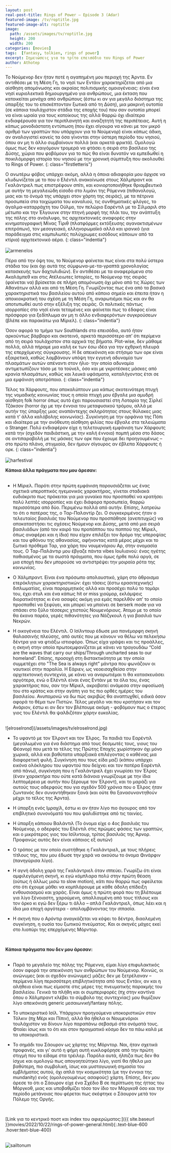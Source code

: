 ```yaml
---
layout: post
real-post-title: Rings of Power – Episode 3 (Adar)
featured-image: /tv/roptitle.jpg
featured-image-alt: roptitle
image:
  path: /assets/images/tv/roptitle.jpg
  height: 200
  width: 200
categories: [movies]
tags:  [fantasy, tolkien, rings of power]
excerpt: Σημειώσεις για το τρίτο επεισόδιο του Rings of Power
author: Athotep
---
```


Το Νούμενορ δεν ήταν ποτέ η αγαπημένη μου περιοχή της Άρντα. Εν αντιθέσει με τη Μέση Γη, το νησί των Εντάιν χαρακτηρίζεται από μια αίσθηση απομόνωσης και ακραίας πολιτισμικής ομοιογένειας: είναι ένα νησί κυριολεκτικά δημιουργημένο για ανθρώπους, μια έκταση που κατοικείται μονάχα από ανθρώπους (έστω κι αν για μεγάλο διάστημα της ύπαρξής του το επισκέπτονταν ξωτικά από τη Δύση), μια μακρινή ουτοπία (σε κάποια τουλάχιστον στάδια της εποχής του) που σαν ουτοπία μπορεί να είναι ωραία για τους κατοίκους της αλλά θαρρώ όχι ιδιαίτερα ενδιαφέρουσα για τον περιπλανητή και αναζητητή της περιπέτειας. Αυτή η κάπως μονοδιάστατη εντύπωση (που έχει σίγουρα να κάνει με τον μικρό αριθμό των γραπτών που υπάρχουν για το Νούμενορ) είναι κάπως άδικη, αν αναλογιστεί κανείς τα όσα γίνονται στην ύστερη περίοδο του νησιού, όπου αν μη τι άλλο συμβαίνουν πολλά (και αρκετά φρικτά). Ομολογώ όμως πως δεν καιγόμουν τρομερά να φτάσει η σειρά στο βασίλειο της Δύσης, χώρια που φοβόμουν για το πώς θα είναι δυνατόν να εμπεδωθεί η ποικιλόμορφη ιστορία του νησιού με την χρονική σύμπτυξη που ακολουθεί το Rings of Power.
{: class="firstletteris"}

Ο ανωτέρω φόβος υπάρχει ακόμη, αλλά η όποια αδιαφορία μου άρχισε να κλυδωνίζεται με το που ο Ελέντιλ ανακοίνωσε στους Χάλμπραντ και Γκαλάντριελ πως επιστρέφουν σπίτι, και κονιορτοποιήθηκε θριαμβευτικά με αυτήν τη μεγαλειώδη είσοδο στο λιμάνι της Ρόμεννα (πιθανολογώ, μιας και το όνομά της υπάρχει στον χάρτη της σειράς), με τα πέτρινα προσωπεία στα τοιχώματα του καναλιού, τις συνθηματικές φλόγες, το άγαλμα-καταρράχτη του Ούλμο, τον πελώριο Εαρέντιλ με το Σίλμαριλ στο μέτωπο και την Έλγουινκ στην πτηνή μορφή της πλάι του, την ανάπτυξη της πόλης στο ανάγλυφο, τις αρχιτεκτονικές αναφορές στην κινηματογραφική Μίνας Τίριθ (πλατφόρμες εκτόξευσης αγανακτισμένων επιτρόπων), τον μεσογειακό, ελληνορωμαϊκό αλλά και ιρανικό (για παράδειγμα στις καμπυλωτές πολύχρωμες εισόδους κάποιων από τα κτίρια) αρχιτεκτονικό αέρα.
{: class="indentia"}  
<br>
![armenelos](/assets/images/tv/armenelos.jpg) 
<br>

Πέρα από την όψη του, το Νούμενορ φαίνεται πως είναι στα πολύ ύστερα στάδια του (και όχι αυτά της σύμφωνα-με-τα-γραπτά χρονολογίας κατασκευής των δαχτυλιδιών). Εν αντιθέσει με τα αναφερόμενα στο Ακαλάμπεθ και στις Ατέλειωτες Ιστορίες, το Νούμενορ της σειράς (φαίνεται να) βρίσκεται σε πλήρη απομόνωση όχι μόνο από τις Χώρες των Αθανάτων αλλά και από τη Μέση Γη. Γνωρίζοντας πως ένα από τα βασικά χαρακτηριστικά του βασιλείου αυτού από κάποιο σημείο και έπειτα ήταν η αποικιοκρατική του σχέση με τη Μέση Γη, αναρωτιέμαι πώς και αν θα αποτυπωθεί αυτό στην εξέλιξη της σειράς. Οι πολιτικές πάντως ισορροπίες στο νησί είναι τεταμένες και φαίνεται πως το έδαφος είναι πρόσφορο για ξεδίπλωμα αν μη τι άλλο ενδιαφερόντων συγκρούσεων (βλέπε και παρακάτω για Μίριελ).
{: class="indentia"}

Όσον αφορά το τμήμα των Southlands στο επεισόδιο, αυτό ήταν αρκούντως βάρβαρο και σκοτεινό, αρκετά περισσότερο απ’ ότι περίμενα από τη σειρά τουλάχιστον στα αρχικά της βήματα. Plot-wise, δεν μάθαμε πολλά, αλλά πήραμε μια καλή εκ των έσω ιδέα για την εχθρική πλευρά της επερχόμενης σύγκρουσης. Η δε απεικόνιση και στήσιμο των ορκ είναι εξαιρετικά, καθώς λαμβάνουν υπόψη την εγγενή αδυναμία των πλασμάτων αυτών απέναντι στον ήλιο· την οποία αδυναμία αντιμετωπίζουν τόσο με τα τούνελ, όσο και με γκροτέσκες μάσκες από κρανία πλασμάτων, καθώς και λευκά υφάσματα, καταλήγοντας έτσι σε μια εμφάνιση αποτρόπαια.
{: class="indentia"}

Τέλος τα Χάρφουτς, που αποκαλύπτουν μια κάπως σκοτεινότερη πτυχή της νομαδικής κοινωνίας τους η οποία πτυχή μου έβγαλε μια αμυδρή αίσθηση folk horror όπως αυτό έχει παρουσιαστεί στη Λοταρία της Σίρλεϊ Τζάκσον (horror όχι με την έννοια του μεταφυσικού τρόμου, αλλά με αυτήν της ύπαρξης μιας αναπάντεχης σκληρότητας στους θύλακες μιας κατά τ’ άλλα καλόβολης κοινωνίας). Συγκίνηση με την ορφάνια της Πόπι και ιδιαίτερα με την ανόθευτη αίσθηση φιλίας που έβγαλε στα τελειώματα ο Stranger. Πολύ ενδιαφέρον είχε η τελετουργική εμφάνιση των Χάρφουτς κατά την (σχεδόν παιδιάστικη, με την καλή έννοια) πομπή μέσα στο δάσος σε αντιπαραβολή με τις μάσκες των ορκ που έχουμε δει προηγουμένως – στο πρώτο πλάνο, στιγμιαία, δεν ήμουν σίγουρος αν έβλεπα Χάρφουτς ή ορκ.
{: class="indentia"}  
<br>
![harfestival](/assets/images/tv/harfestival.jpg) 
<br>

**Κάποια άλλα πράγματα που μου άρεσαν:**  
<br>

* Η Μίριελ. Παρότι στην πρώτη εμφάνιση παρουσιάζεται ως ένας σχετικά υπεροπτικός ηγεμονικός χαρακτήρας, γίνεται σταδιακά ευδιάκριτο πως πρόκειται για μια γυναίκα που προσπαθεί να κρατήσει πολύ λεπτές ισορροπίες και έχει διάφορα προσωπεία, θαρρώ περισσότερα από δύο. Περιμένω πολλά από αυτήν. Επίσης, λατρεύω το ότι ο πατέρας της, ο Ταρ-Παλαντίρ ζει. Ο συγκεκριμένος ήταν ο τελευταίος βασιλιάς του Νούμενορ που προσπάθησε (ανεπιτυχώς) να αποκαταστήσει τις σχέσεις Νούμενορ και Δύσης, μετά από μια σειρά βασιλιάδων (από τον καιρό του προπάππου του παππού της Μίριελ, όπως αναφέρει και η ίδια) που είχαν επιλέξει τον δρόμο της υπεροψίας και του φθόνου της αθανασίας, αφήνοντας κατά μέρος μέχρι και το ξωτικό πρόθεμα Ταρ, για χάρη του νουμενόριου Αρ, στην ονομασία τους. Ο Ταρ-Παλάντιρ μου έβγαζε πάντα vibes Ιουλιανού: ένας ηγέτης παθιασμένος με τα σωστά πράγματα, που όμως ήρθε πολύ αργά, σε μια εποχή που δεν μπορούσε να αντιστρέψει την μοιραία ρότα της κοινωνίας.

* Ο Χάλμπραντ. Είναι ένα πρόσωπο απολαυστικό, χάρη στο άθροισμα ετερόκλητων χαρακτηριστικών: έχει τάσεις (έστω ερασιτεχνικής) διπλωματίας, είναι παρορμητικός αλλά και προσέχει πολύ το τομάρι του, έχει στυλ και ένα κάπως hit or miss χιούμορ, εκλάμψεις διορατικότητας κι ένα ασαφές ακόμη για εμάς παρελθόν απ’ το οποίο προσπαθεί να ξεφύγει, και μπορεί να μπαίνει σε berserk mode για να σπάσει στο ξύλο τέσσερις χτιστούς Νουμενόριους. Άτομο με το οποίο θα έκανα παρέα, γερές πιθανότητες για Νάζγκουλ ή για βασιλιά των Νεκρών.

* Η οικογένεια του Ελέντιλ. Ο Ισίλντουρ έδωσε μια πανέμορφη σκηνή θαλασσινής πλεύσης, από αυτές που με κάνουν να θέλω να πελεκήσω δέντρα για να φτιάξω ιστιοφόρο. Όπως είχα γράψει και τις προάλλες, η σκηνή στην οποία πρωτοεμφανίζεται με κάνει να τραγουδάω “Cold are the waves that carry our ships/Through uncharted seas to our homeland”. Επίσης, προσοχή στη διστακτικότητα με την οποία συμμετέχει στο "The Sea is always right" μάντρα που φωνάζουν οι ναυτικοί στην παραλία. Η Εάριεν, ως νεοεισαχθείσα στην αρχιτεκτονική συντεχνία, με κάνει να αναρωτιέμαι τι θα κατασκευάσει αργότερα, ενώ ο Ελέντιλ είναι ένας Εντάιν με τα όλα του, ένας χαρακτήρας που, σαν την Μίριελ, ακροβατεί ανάμεσα στην αφοσίωσή του στο κράτος και στην αγάπη για τις πιο ορθές ημέρες του βασιλείου. Ανυπομονώ να δω πώς ακριβώς θα αναπτυχθεί, ειδικά όσον αφορά το θέμα των Πιστών. Τέλος μεγάλο ναι που κρατήσαν και τον Ανάριον, έστω κι αν δεν τον βλέπουμε ακόμη - φοβόμουν πως ο έτερος γιος του Ελέντιλ θα ψαλδιζόταν χάρην ευκολίας.  
<br>
![elroselrond](/assets/images/tv/elroselrond.jpg) 
<br>

* Το υφαντό με τον Έλροντ και τον Έλρος. Τα παιδιά του Εαρέντιλ (μεγαλωμένα για ένα διάστημα από τους δεσμωτές τους, γιους του Φέανορ) που μετά το τέλος της Πρώτης Εποχής χωρίστηκαν όχι μόνο χωρικά, αλλά και βαθύτατα υπαρξιακά επιλέγοντας ο καθένας μια διαφορετική φυλή. Συγκίνηση που τους είδα μαζί (κάπου υπάρχει εικόνα ολόκληρου του υφαντού που δείχνει και τον πατέρα Εαρέντιλ από πάνω), συγκίνηση που η Γκαλάντριελ έχει γνωρίσει τον Έλρος (έναν χαρακτήρα που ούτε κατά διάνοια γνωρίζουμε με την ίδια λεπτομέρεια με αυτήν που ξέρουμε τον Έλροντ), και το μαράζι για αυτούς τους αδερφούς που για σχεδόν 500 χρόνια που ο Έλρος ήταν ζωντανός δεν συναντήθηκαν ξανά (και ούτε θα ξανασυναντηθούν μέχρι το τέλος της Άρντα).

* Η ύπαρξη ενός Ιμραχίλ, έστω κι αν ήταν λίγο πιο άγουρος από τον επιβλητικό συνονόματό του που ψαλιδίστηκε από τις ταινίες.

* Η ύπαρξη κάποιου Βαλάντιλ (Το όνομα είχε ο 4ος βασιλιάς του Νούμενορ, ο αδερφός του Ελέντιλ στις πρώιμες φάσεις των γραπτών, και ο μικρότερος γιος του Ισίλντουρ, τρίτος βασιλιάς της Άρνορ. Προφανώς αυτός δεν είναι κάποιος εξ αυτών)

* Ο τρόπος με τον οποίο συστήθηκε η Γκαλάντριελ, με τους πλήρεις τίτλους της, που μου έδωσε την χαρά να ακούσω το όνομα Φινάρφιν (πανηγύρισα λίγο).

* Η αγνή άδολη χαρά της Γκαλάντριελ όταν ιππεύει. Γνωρίζω ότι είναι αμφιλεγόμενη σκηνή, κι εγώ κόμπλαρα πολύ στην πρώτη θέαση (ούτως ή άλλως μισώ το slow motion), κάτι που θαρρώ πως οφείλεται στο ότι έχουμε μάθει να κομπλάρουμε με κάθε άδολη επίδειξη ενθουσιασμού και χαράς. Είναι όμως η πρώτη φορά που τη βλέπουμε για λίγο ξένοιαστη, χαρούμενη, απαλλαγμένη από τους τίτλους και τον όρκο κι εγώ δεν ξέρω τι άλλο – απλά Γκαλάντριελ, όπως λέει και η ίδια μια εποχή αργότερα - απολαμβάνοντας την ιππασία.

* Η σκηνή που ο Αρόντιρ αναγκάζεται να κόψει το δέντρο, διαολεμένη συγκίνηση, η ουσία του ξωτικού πνεύματος. Και οι σκηνές μάχες εκεί στο λιοπύρι της επερχόμενης Μόρντορ.  
<br>

**Κάποια πράγματα που δεν μου άρεσαν:**  
<br>

* Παρά το μεγαλείο της πόλης της Ρόμεννα, είμαι λίγο επιφυλακτικός όσον αφορά την απεικόνιση των ανθρώπων του Νούμενορ. Κοινώς, οι ανώνυμες (και οι σχεδόν ανώνυμες) μάζες δεν με ξετρέλαναν – περίμενα λίγη περισσότερη επιβλητικότητα από τους Εντάιν, αν και η αλήθεια είναι πως είμαστε στις μέρες της πνευματικής παρακμής του βασιλείου. Γενικά τα πλήθη και οι συμπεριφορές (πχ στην καντίνα όπου ο Χάλμπραντ κλέβει το σύμβολο της συντεχνίας) μου θυμίζουν λίγο απεικόνιση generic μεσαιωνική/fantasy πόλης.

* Το υποκοριστικό Ισίλ. Υπάρχουν προηγούμενα υποκοριστικών στον Τόλκιν (πχ Μέρι και Πίπιν), αλλά θα ήθελα οι Νουμενόριοι τουλάχιστον να δίνουν λίγο παραπάνω σεβασμό στα ονόματά τους. Φταίει ίσως και το ότι και στον πραγματικό κόσμο δεν τα πάω καλά με τα υποκοριστικά.

* Το σημάδι του Σάουρον ως χάρτης της Μόρντορ. Ναι, ήταν σχετικά προφανές, και γι’ αυτό η φήμη αυτή κυκλοφόρησε από την πρώτη στιγμή που το είδαμε στα τρέιλερ. Παρόλα αυτά, ήλπιζα πως δεν θα ίσχυε και ομολογώ πως απογοητεύτηκα λίγο, γιατί θα ήθελα μια βαθύτερη, πιο συμβολική, ίσως και μυσταγωγική σημασία του εμβλήματος αυτού, όχι απλά την κοσμικότητα (με την έννοια της mundanity) ενός (ομολογουμένως ασαφούς) χάρτη. Επίσης, δεν μου άρεσε το ότι ο Σάουρον είχε ένα Σχέδιο Β σε περίπτωση της ήττας του Μόργκοθ, μιας και υποβαθμίζει τόσο τον ίδιο τον Μόργκοθ όσο και την περίοδο μετάνοιας που φέρεται πως σκέφτηκε ο Σάουρον μετά τον Πόλεμο της Οργής.  
<br>

[Link για το κεντρικό ποστ και index του αφιερώματος:]({{ site.baseurl }}movies/2022/10/22/rings-of-power-general.html){:.text-blue-600 .hover:text-blue-400}  
<br>

![sailtonum](/assets/images/tv/sailtonum.jpg)